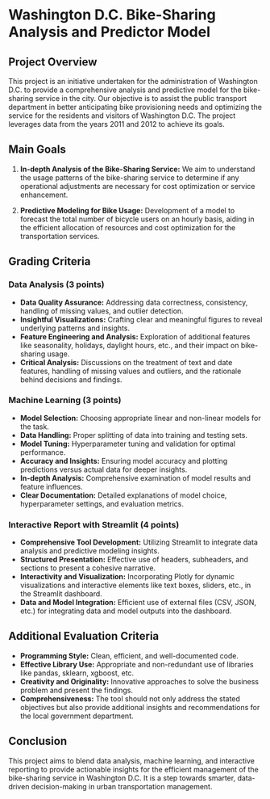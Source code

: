# Washington D.C. Bike-Sharing Analysis and Predictor Model

## Project Overview

This project is an initiative undertaken for the administration of Washington D.C. to provide a comprehensive analysis and predictive model for the bike-sharing service in the city. Our objective is to assist the public transport department in better anticipating bike provisioning needs and optimizing the service for the residents and visitors of Washington D.C. The project leverages data from the years 2011 and 2012 to achieve its goals.

## Main Goals

1. **In-depth Analysis of the Bike-Sharing Service:** We aim to understand the usage patterns of the bike-sharing service to determine if any operational adjustments are necessary for cost optimization or service enhancement.

2. **Predictive Modeling for Bike Usage:** Development of a model to forecast the total number of bicycle users on an hourly basis, aiding in the efficient allocation of resources and cost optimization for the transportation services.

## Grading Criteria

### Data Analysis (3 points)
- **Data Quality Assurance:** Addressing data correctness, consistency, handling of missing values, and outlier detection.
- **Insightful Visualizations:** Crafting clear and meaningful figures to reveal underlying patterns and insights.
- **Feature Engineering and Analysis:** Exploration of additional features like seasonality, holidays, daylight hours, etc., and their impact on bike-sharing usage.
- **Critical Analysis:** Discussions on the treatment of text and date features, handling of missing values and outliers, and the rationale behind decisions and findings.

### Machine Learning (3 points)
- **Model Selection:** Choosing appropriate linear and non-linear models for the task.
- **Data Handling:** Proper splitting of data into training and testing sets.
- **Model Tuning:** Hyperparameter tuning and validation for optimal performance.
- **Accuracy and Insights:** Ensuring model accuracy and plotting predictions versus actual data for deeper insights.
- **In-depth Analysis:** Comprehensive examination of model results and feature influences.
- **Clear Documentation:** Detailed explanations of model choice, hyperparameter settings, and evaluation metrics.

### Interactive Report with Streamlit (4 points)
- **Comprehensive Tool Development:** Utilizing Streamlit to integrate data analysis and predictive modeling insights.
- **Structured Presentation:** Effective use of headers, subheaders, and sections to present a cohesive narrative.
- **Interactivity and Visualization:** Incorporating Plotly for dynamic visualizations and interactive elements like text boxes, sliders, etc., in the Streamlit dashboard.
- **Data and Model Integration:** Efficient use of external files (CSV, JSON, etc.) for integrating data and model outputs into the dashboard.

## Additional Evaluation Criteria
- **Programming Style:** Clean, efficient, and well-documented code.
- **Effective Library Use:** Appropriate and non-redundant use of libraries like pandas, sklearn, xgboost, etc.
- **Creativity and Originality:** Innovative approaches to solve the business problem and present the findings.
- **Comprehensiveness:** The tool should not only address the stated objectives but also provide additional insights and recommendations for the local government department.

## Conclusion

This project aims to blend data analysis, machine learning, and interactive reporting to provide actionable insights for the efficient management of the bike-sharing service in Washington D.C. It is a step towards smarter, data-driven decision-making in urban transportation management.
